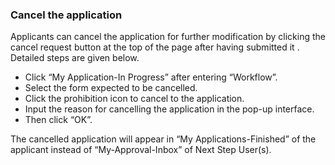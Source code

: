 ### Cancel the application

Applicants can cancel the application for further modification by clicking the cancel request button at the top of the page after having submitted it . Detailed steps are given below.

- Click “My Application-In Progress” after entering “Workflow”.
- Select the form expected to be cancelled.
- Click the prohibition icon to cancel to the application.
- Input the reason for cancelling the application in the pop-up interface.
- Then click “OK”.

The cancelled application will appear in “My Applications-Finished” of the applicant instead of “My-Approval-Inbox” of Next Step User(s).
